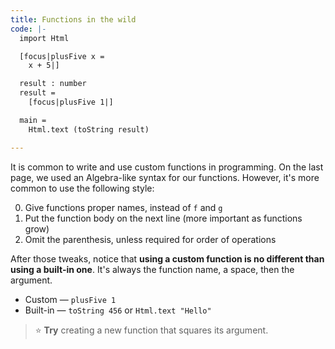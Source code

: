 ```yaml
---
title: Functions in the wild
code: |-
  import Html

  [focus|plusFive x =
    x + 5|]

  result : number
  result =
    [focus|plusFive 1|]

  main =
    Html.text (toString result)

---
```


It is common to write and use custom functions in programming.
On the last page, we used an Algebra-like syntax for our functions.
However, it's more common to use the following style:

  0. Give functions proper names, instead of `f` and `g`
  0. Put the function body on the next line (more important as functions grow)
  0. Omit the parenthesis, unless required for order of operations

After those tweaks, notice that **using a custom function is no different than using a built-in one**.
It's always the function name, a space, then the argument.

 - Custom — `plusFive 1`
 - Built-in — `toString 456` or `Html.text "Hello"`

> ⭐️ **Try** creating a new function that squares its argument.
